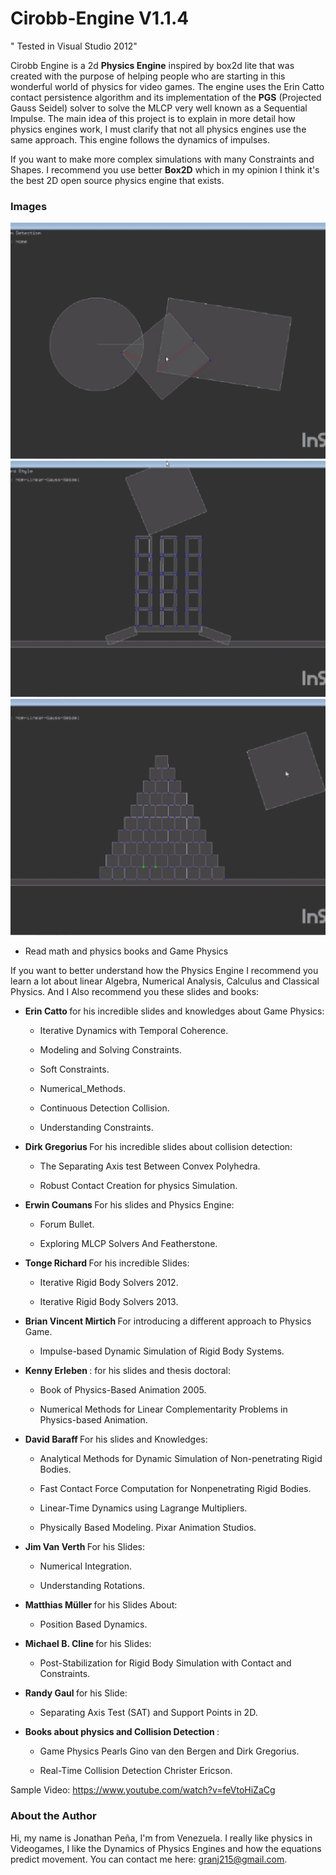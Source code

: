 # Cirobb-Engine V1.1.4

" Tested in Visual Studio 2012"

Cirobb Engine is a 2d <b>Physics Engine</b> inspired by box2d lite that was created with the purpose of helping people who are starting
in this wonderful world of physics for video games. The engine uses the Erin Catto contact persistence algorithm
and its implementation of the <b>PGS</b> (Projected Gauss Seidel) solver to solve the MLCP very well known as a Sequential Impulse.
The main idea of this project is to explain in more detail how physics engines work,
I must clarify that not all physics engines use the same approach. This engine follows the dynamics of impulses.



If you want to make more complex simulations with many Constraints and Shapes. 
I recommend you use better <b>Box2D</b> which in my opinion I think it's the best 2D open source physics engine that exists.


<h3> Images </h3>

![img1](/images/img1.gif?raw=true)
![img2](/images/img2.gif?raw=true)
![img3](/images/img3.gif?raw=true)

* Read math and physics books and Game Physics 

If you want to better understand how the Physics Engine I recommend you learn a lot about linear Algebra, Numerical Analysis,
Calculus and Classical Physics. And I Also recommend you these slides and books:

- <b> Erin Catto </b> for his incredible slides and knowledges about Game Physics:

	* Iterative Dynamics with Temporal Coherence.

 	* Modeling and Solving Constraints.
	
	* Soft Constraints.
	
	* Numerical_Methods.
	
	* Continuous Detection Collision.
	
	* Understanding Constraints. 


- <b> Dirk Gregorius </b> For his incredible slides about collision detection:

	* The Separating Axis test Between Convex Polyhedra.
	
	* Robust Contact Creation for physics Simulation.


- <b> Erwin Coumans </b> For his slides and Physics Engine:

	* Forum Bullet.

	* Exploring MLCP Solvers And Featherstone.


- <b> Tonge Richard </b> For his incredible Slides:

	* Iterative Rigid Body Solvers 2012.

	* Iterative Rigid Body Solvers 2013.


- <b> Brian Vincent Mirtich </b> For introducing a different approach to Physics Game.

	* Impulse-based Dynamic Simulation of Rigid Body Systems.


- <b> Kenny Erleben </b>: for his slides and thesis doctoral: 

	* Book of Physics-Based Animation 2005.

	* Numerical Methods for Linear Complementarity Problems in Physics-based Animation.


- <b> David Baraff </b> For his slides and Knowledges:

	* Analytical Methods for Dynamic Simulation of Non-penetrating Rigid Bodies.

	* Fast Contact Force Computation for Nonpenetrating Rigid Bodies.
	
	* Linear-Time Dynamics using Lagrange Multipliers.

	* Physically Based Modeling. Pixar Animation Studios.


- <b> Jim Van Verth </b> For his Slides:

	* Numerical Integration.

	* Understanding Rotations.


- <b> Matthias Müller </b> for his Slides About:

	* Position Based Dynamics.


- <b> Michael B. Cline </b> for his Slides:

	* Post-Stabilization for Rigid Body Simulation with Contact and Constraints.


- <b> Randy Gaul </b> for his Slide: 

	* Separating Axis Test (SAT) and Support Points in 2D.


- <b> Books about physics and Collision Detection </b>: 

	* Game Physics Pearls Gino van den Bergen and Dirk Gregorius.

	* Real-Time Collision Detection Christer Ericson.


Sample Video: https://www.youtube.com/watch?v=feVtoHiZaCg


<h3> About the Author </h3>

Hi, my name is Jonathan Peña, I'm from Venezuela. I really like physics in Videogames,
I like the Dynamics of Physics Engines and how the equations predict movement. You can contact me here: granj215@gmail.com.
